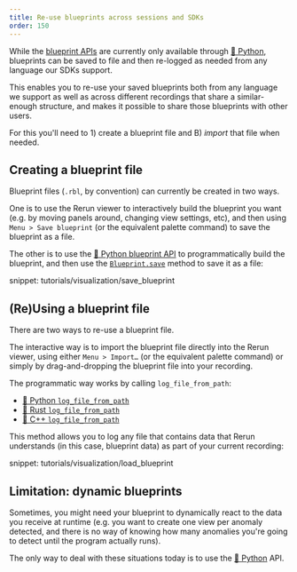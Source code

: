 ```yaml
---
title: Re-use blueprints across sessions and SDKs
order: 150
---
```


While the [blueprint APIs](configure-viewer-through-code.md) are currently only available through [🐍 Python](https://ref.rerun.io/docs/python/stable/common/blueprint_apis/), blueprints can be saved to file and then re-logged as needed from any language our SDKs support.

This enables you to re-use your saved blueprints both from any language we support as well as across different recordings that share a similar-enough structure, and makes it possible to share those blueprints with other users.

For this you'll need to 1) create a blueprint file and B) _import_ that file when needed.


## Creating a blueprint file

Blueprint files (`.rbl`, by convention) can currently be created in two ways.

One is to use the Rerun viewer to interactively build the blueprint you want (e.g. by moving panels around, changing view settings, etc), and then using `Menu > Save blueprint` (or the equivalent palette command) to save the blueprint as a file.

The other is to use the [🐍 Python blueprint API](https://ref.rerun.io/docs/python/stable/common/blueprint_apis/) to programmatically build the blueprint, and then use the [`Blueprint.save`](https://ref.rerun.io/docs/python/0.19.0/common/blueprint_apis/#rerun.blueprint.Blueprint.save) method to save it as a file:

snippet: tutorials/visualization/save_blueprint


## (Re)Using a blueprint file

There are two ways to re-use a blueprint file.

The interactive way is to import the blueprint file directly into the Rerun viewer, using either `Menu > Import…` (or the equivalent palette command) or simply by drag-and-dropping the blueprint file into your recording.

The programmatic way works by calling `log_file_from_path`:
* [🐍 Python `log_file_from_path`](https://ref.rerun.io/docs/python/stable/common/logging_functions/#rerun.log_file_from_path)
* [🦀 Rust `log_file_from_path`](https://docs.rs/rerun/latest/rerun/struct.RecordingStream.html#method.log_file_from_path)
* [🌊 C++ `log_file_from_path`](https://ref.rerun.io/docs/cpp/stable/classrerun_1_1RecordingStream.html#a20798d7ea74cce5c8174e5cacd0a2c47)

This method allows you to log any file that contains data that Rerun understands (in this case, blueprint data) as part of your current recording:

snippet: tutorials/visualization/load_blueprint


## Limitation: dynamic blueprints

Sometimes, you might need your blueprint to dynamically react to the data you receive at runtime (e.g. you want to create one view per anomaly detected, and there is no way of knowing how many anomalies you're going to detect until the program actually runs).

The only way to deal with these situations today is to use the [🐍 Python](https://ref.rerun.io/docs/python/stable/common/blueprint_apis/) API.
